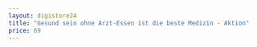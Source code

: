 ```yaml
---
layout: digistore24
title: "Gesund sein ohne Arzt-Essen ist die beste Medizin - Aktion"
price: 69
---
```

